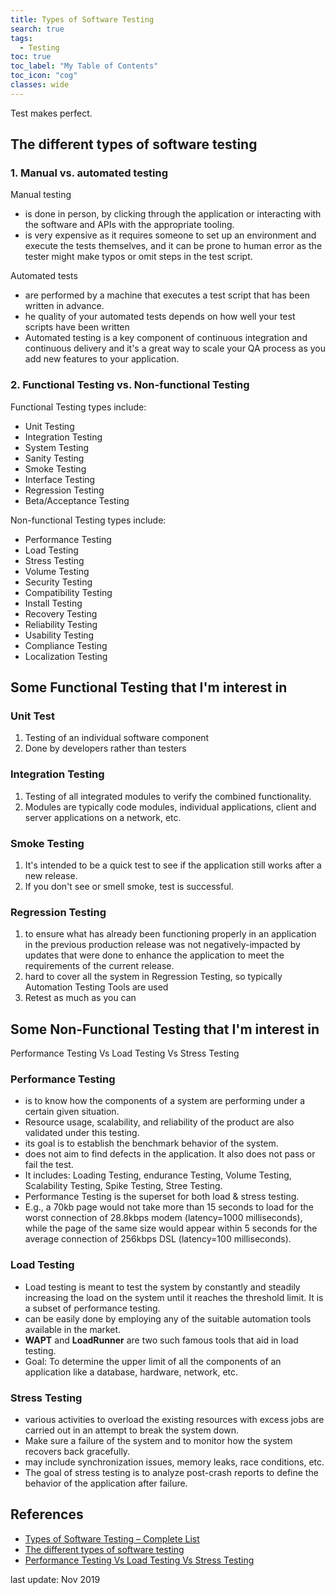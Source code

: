 ```yaml
---
title: Types of Software Testing
search: true
tags: 
  - Testing
toc: true
toc_label: "My Table of Contents"
toc_icon: "cog"
classes: wide
---
```


Test makes perfect.

## The different types of software testing

### 1. Manual vs. automated testing

Manual testing

- is done in person, by clicking through the application or interacting with the software and APIs with the appropriate tooling.
- is very expensive as it requires someone to set up an environment and execute the tests themselves, and it can be prone to human error as the tester might make typos or omit steps in the test script.

Automated tests

- are performed by a machine that executes a test script that has been written in advance.
- he quality of your automated tests depends on how well your test scripts have been written
- Automated testing is a key component of continuous integration and continuous delivery and it's a great way to scale your QA process as you add new features to your application. 

### 2. Functional Testing vs. Non-functional Testing

Functional Testing types include:

- Unit Testing
- Integration Testing
- System Testing
- Sanity Testing
- Smoke Testing
- Interface Testing
- Regression Testing
- Beta/Acceptance Testing

Non-functional Testing types include:

- Performance Testing
- Load Testing
- Stress Testing
- Volume Testing
- Security Testing
- Compatibility Testing
- Install Testing
- Recovery Testing
- Reliability Testing
- Usability Testing
- Compliance Testing
- Localization Testing

## Some Functional Testing that I'm interest in

### Unit Test

1. Testing of an individual software component
2. Done by developers rather than testers

### Integration Testing

1. Testing of all integrated modules to verify the combined functionality.
2. Modules are typically code modules, individual applications, client and server applications on a network, etc.

### Smoke Testing

1. It's intended to be a quick test to see if the application still works after a new release.
2. If you don't see or smell smoke, test is successful.

### Regression Testing

1. to ensure what has already been functioning properly in an application in the previous production release was not negatively-impacted by updates that were done to enhance the application to meet the requirements of the current release.
2. hard to cover all the system in Regression Testing, so typically Automation Testing Tools are used
3. Retest as much as you can

## Some Non-Functional Testing that I'm interest in

Performance Testing Vs Load Testing Vs Stress Testing 

### Performance Testing

- is to know how the components of a system are performing under a certain given situation.
- Resource usage, scalability, and reliability of the product are also validated under this testing.
- its goal is to establish the benchmark behavior of the system.
- does not aim to find defects in the application. It also does not pass or fail the test.
- It includes: Loading Testing, endurance Testing, Volume Testing, Scalability Testing, Spike Testing, Stree Testing.
- Performance Testing is the superset for both load & stress testing.
- E.g., a 70kb page would not take more than 15 seconds to load for the worst connection of 28.8kbps modem (latency=1000 milliseconds), while the page of the same size would appear within 5 seconds for the average connection of 256kbps DSL (latency=100 milliseconds).

### Load Testing

- Load testing is meant to test the system by constantly and steadily increasing the load on the system until it reaches the threshold limit. It is a subset of performance testing.
- can be easily done by employing any of the suitable automation tools available in the market. 
- **WAPT** and **LoadRunner** are two such famous tools that aid in load testing.
- Goal: To determine the upper limit of all the components of an application like a database, hardware, network, etc.

### Stress Testing

- various activities to overload the existing resources with excess jobs are carried out in an attempt to break the system down.
- Make sure a failure of the system and to monitor how the system recovers back gracefully. 
- may include synchronization issues, memory leaks, race conditions, etc. 
- The goal of stress testing is to analyze post-crash reports to define the behavior of the application after failure.

## References

- [Types of Software Testing – Complete List](https://www.testingexcellence.com/types-of-software-testing-complete-list/)
- [The different types of software testing](https://www.atlassian.com/continuous-delivery/software-testing/types-of-software-testing)
- [Performance Testing Vs Load Testing Vs Stress Testing](https://www.softwaretestinghelp.com/what-is-performance-testing-load-testing-stress-testing/)

last update: Nov 2019
